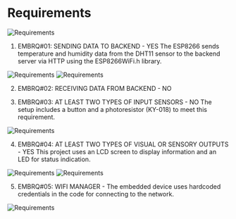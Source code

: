# Requirements


![Requirements](/assets/embeddedreq.jpeg)


1. EMBRQ#01: SENDING DATA TO BACKEND - YES 
The ESP8266 sends temperature and humidity data from the DHT11 sensor to the backend server via HTTP using the ESP8266WiFi.h library.

![Requirements](../docs/assets/EMBRQ#01.jpg)
![Requirements](../docs/assets/EMBRQ#01.jpg)

2. EMBRQ#02: RECEIVING DATA FROM BACKEND - NO


3. EMBRQ#03: AT LEAST TWO TYPES OF INPUT SENSORS - NO
The setup includes a button and a photoresistor (KY-018) to meet this requirement.

![Requirements](/assets/EMBRQ#03.jpeg)


4. EMBRQ#04: AT LEAST TWO TYPES OF VISUAL OR SENSORY OUTPUTS - YES
This project uses an LCD screen to display information and an LED for status indication.

![Requirements](/assets/EMBRQ1#04.jpeg)
![Requirements](/assets/EMBRQ2#04.jpeg)



5. EMBRQ#05: WIFI MANAGER - The embedded device uses hardcoded credentials in the code for connecting to the network. 

![Requirements](/assets/EMBRQ2#05.jpeg)












